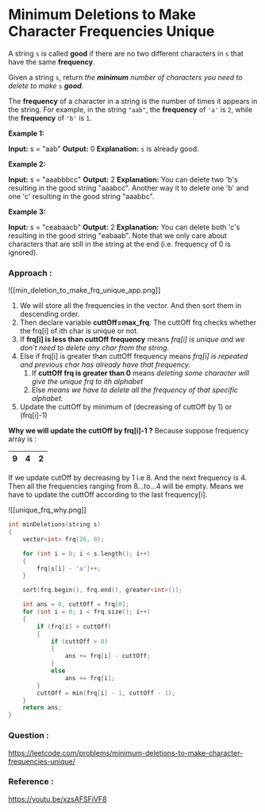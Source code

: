 # Minimum Deletions to Make Character Frequencies Unique

A string `s` is called **good** if there are no two different characters in `s` that have the same **frequency**.

Given a string `s`, return _the **minimum** number of characters you need to delete to make_ `s` _**good**._

The **frequency** of a character in a string is the number of times it appears in the string. For example, in the string `"aab"`, the **frequency** of `'a'` is `2`, while the **frequency** of `'b'` is `1`.

**Example 1:**

**Input:** s = "aab"
**Output:** 0
**Explanation:** `s` is already good.

**Example 2:**

**Input:** s = "aaabbbcc"
**Output:** 2
**Explanation:** You can delete two 'b's resulting in the good string "aaabcc".
Another way it to delete one 'b' and one 'c' resulting in the good string "aaabbc".

**Example 3:**

**Input:** s = "ceabaacb"
**Output:** 2
**Explanation:** You can delete both 'c's resulting in the good string "eabaab".
Note that we only care about characters that are still in the string at the end (i.e. frequency of 0 is ignored).


### Approach :

![[min_deletion_to_make_frq_unique_app.png]]

1. We will store all the frequencies in the vector. And then sort them in descending order.
2. Then declare variable **cuttOff=max_frq**. The cuttOff frq checks whether the frq[i] of ith char is unique or not.
3. If **frq[i] is less than cuttOff frequency** means *frq[i] is unique and we don't need to delete any char from the string*. 
4. Else if frq[i] is greater than cuttOff frequency means *frq[i] is repeated and previous char has already have that frequency.* 
	1. If **cuttOff frq is greater than 0** means *deleting some character will give the unique frq to ith alphabet*
	2. Else *means we have to delete all the frequency of that specific alphabet.*
5. Update the cuttOff by minimum of (decreasing of cuttOff  by 1) or (frq[i]-1)

**Why we will update the cuttOff by frq[i]-1 ?**
Because suppose frequency array is :

| 9 | 4 | 2 |
|---|---|---|

If we update cutOff by decreasing by 1 i.e 8. And the next frequency is 4. Then all the frequencies ranging from 8...to...4 will  be empty. Means we have to update the cuttOff according to the last frequency[i].

![[unique_frq_why.png]]


```cpp
int minDeletions(string s)
{
    vector<int> frq(26, 0);

    for (int i = 0; i < s.length(); i++)
    {
        frq[s[i] - 'a']++;
    }

    sort(frq.begin(), frq.end(), greater<int>());

    int ans = 0, cuttOff = frq[0];
    for (int i = 0; i < frq.size(); i++)
    {
        if (frq[i] > cuttOff)
        {
            if (cuttOff > 0)
            {
                ans += frq[i] - cuttOff;
            }
            else
                ans += frq[i];
        }
        cuttOff = min(frq[i] - 1, cuttOff - 1);
    }
    return ans;
}
```

### Question :
https://leetcode.com/problems/minimum-deletions-to-make-character-frequencies-unique/

### Reference :
https://youtu.be/xzsAFSFiVF8
